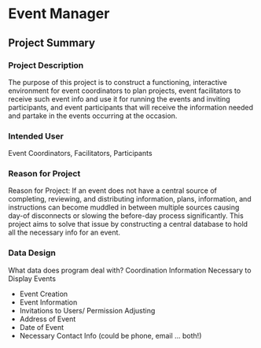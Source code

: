 # Event Manager

## Project Summary

### Project Description

The purpose of this project is to construct a functioning, interactive environment for event coordinators to plan projects, event facilitators to receive such event info and use it for running the events and inviting participants, and event participants that will receive the information needed and partake in the events occurring at the occasion. 

### Intended User 

Event Coordinators, Facilitators, Participants

### Reason for Project 

Reason for Project: If an event does not have a central source of completing, reviewing, and distributing information, plans, information, and instructions can become muddled in between multiple sources causing day-of disconnects or slowing the before-day process significantly. This project aims to solve that issue by constructing a central database to hold all the necessary info for an event.

### Data Design

What data does program deal with? Coordination Information Necessary to Display Events

*	Event Creation
*	Event Information
*	Invitations to Users/ Permission Adjusting
*	Address of Event
*	Date of Event
*	Necessary Contact Info (could be phone, email ... both!)

